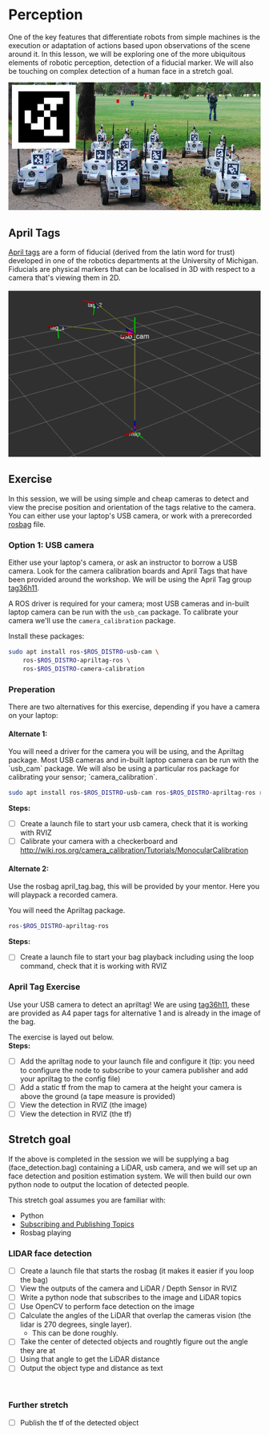 # Perception

One of the key features that differentiate robots from simple machines is the execution or adaptation of actions based upon observations of the scene around it.
In this lesson, we will be exploring one of the more ubiquitous elements of robotic perception, detection of a fiducial marker.
We will also be touching on complex detection of a human face in a stretch goal.

![Alt text](./resources/apriltagrobots_overlay.jpg)

## April Tags

[April tags](https://april.eecs.umich.edu/software/apriltag.html) are a form of fiducial (derived from the latin word for trust) developed in one of the robotics departments at the University of Michigan.
Fiducials are physical markers that can be localised in 3D with respect to a camera that's viewing them in 2D.

![Alt text](./resources/tags_rviz.png)

## Exercise

In this session, we will be using simple and cheap cameras to detect and view the precise position and orientation of the tags relative to the camera.  You can either use your laptop's USB camera, or work with a prerecorded [rosbag](http://wiki.ros.org/Bags) file.

### Option 1: USB camera

Either use your laptop's camera, or ask an instructor to borrow a USB camera. Look for the camera calibration boards and April Tags that have been provided around the workshop. We will be using the April Tag group [tag36h11](https://www.dotproduct3d.com/uploads/8/5/1/1/85115558/apriltags1-20.pdf).

A ROS driver is required for your camera; most USB cameras and in-built laptop camera can be run with the `usb_cam` package. To calibrate your camera we'll use the `camera_calibration` package.

Install these packages: 

```bash
sudo apt install ros-$ROS_DISTRO-usb-cam \
    ros-$ROS_DISTRO-apriltag-ros \
    ros-$ROS_DISTRO-camera-calibration
```




### Preperation
There are two alternatives for this exercise, depending if you have a camera on your laptop:

<h4>Alternate 1:</h4>
You will need a driver for the camera you will be using, and the Apriltag package.
Most USB cameras and in-built laptop camera can be run with the `usb_cam` package.
We will also be using a particular ros package for calibrating your sensor; `camera_calibration`.

```bash
sudo apt install ros-$ROS_DISTRO-usb-cam ros-$ROS_DISTRO-apriltag-ros ros-$ROS_DISTRO-camera-calibration
```
<b>Steps:</b>
<br/>
- [ ] Create a launch file to start your usb camera, check that it is working with RVIZ
- [ ] Calibrate your camera with a checkerboard and http://wiki.ros.org/camera_calibration/Tutorials/MonocularCalibration

<h4>Alternate 2:</h4>
Use the rosbag april_tag.bag, this will be provided by your mentor. Here you will playpack a recorded camera.

You will need the Apriltag package.
```bash
ros-$ROS_DISTRO-apriltag-ros
```
<b>Steps:</b>
<br/>
- [ ] Create a launch file to start your bag playback including using the loop command, check that it is working with RVIZ

### April Tag Exercise

Use your USB camera to detect an apriltag!
We are using [tag36h11](https://www.dotproduct3d.com/uploads/8/5/1/1/85115558/apriltags1-20.pdf), these are provided as A4 paper tags for alternative 1 and is already in the image of the bag.

The exercise is layed out below.
<br/><b>Steps:</b>
<br/>
- [ ] Add the apriltag node to your launch file and configure it (tip: you need to configure the node to subscribe to your camera publisher and add your apriltag to the config file)
- [ ] Add a static tf from the map to camera at the height your camera is above the ground (a tape measure is provided)
- [ ] View the detection in RVIZ (the image)
- [ ] View the detection in RVIZ (the tf)

## Stretch goal
 
If the above is completed in the session we will be supplying a bag (face_detection.bag) containing a LiDAR, usb camera, and we will set up an face detection and position estimation system. We will then build our own python node to output the location of detected people.

This stretch goal assumes you are familiar with:
* Python 
* [Subscribing and Publishing Topics](http://wiki.ros.org/ROS/Tutorials/WritingPublisherSubscriber%28python%29)
* Rosbag playing

### LIDAR face detection

- [ ] Create a launch file that starts the rosbag (it makes it easier if you loop the bag)
- [ ] View the outputs of the camera and LiDAR / Depth Sensor in RVIZ
- [ ] Write a python node that subscribes to the image and LiDAR topics
- [ ] Use OpenCV to perform face detection on the image
- [ ] Calculate the angles of the LiDAR that overlap the cameras vision (the lidar is 270 degrees, single layer).
  - This can be done roughly.
- [ ] Take the center of detected objects and roughtly figure out the angle they are at 
- [ ] Using that angle to get the LiDAR distance
- [ ] Output the object type and distance as text

<br/>

### Further stretch

- [ ] Publish the tf of the detected object
